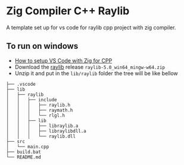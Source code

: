 # Zig Compiler C++ Raylib

A template set up for vs code for raylib cpp project with zig compiler.

## To run on windows

- [How to setup VS Code with Zig for CPP](../zig-cpp/)
- Download the [raylib](https://github.com/raysan5/raylib/releases) release `raylib-5.0_win64_mingw-w64.zip`
- Unzip it and put in the `lib/raylib` folder the tree will be like bellow

```
├── .vscode
├── lib
│   ├── raylib
│   │   ├── include
│   │   │   ├── raylib.h
│   │   │   ├── raymath.h
│   │   │   └── rlgl.h
│   │   ├── lib
│   │   │   ├── libraylib.a
│   │   │   ├── libraylibdll.a
│   │   │   └── raylib.dll
├── src
│   └── main.cpp
├── build.bat
└── README.md
```
